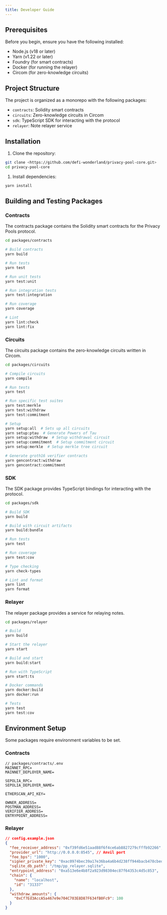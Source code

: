 ```yaml
---
title: Developer Guide
---
```


## Prerequisites

Before you begin, ensure you have the following installed:

- Node.js (v18 or later)
- Yarn (v1.22 or later)
- Foundry (for smart contracts)
- Docker (for running the relayer)
- Circom (for zero-knowledge circuits)

## Project Structure

The project is organized as a monorepo with the following packages:

- `contracts`: Solidity smart contracts
- `circuits`: Zero-knowledge circuits in Circom
- `sdk`: TypeScript SDK for interacting with the protocol
- `relayer`: Note relayer service

## Installation

1. Clone the repository:

```bash
git clone <https://github.com/defi-wonderland/privacy-pool-core.git>
cd privacy-pool-core
```

1. Install dependencies:

```bash
yarn install
```

## Building and Testing Packages

### Contracts

The contracts package contains the Solidity smart contracts for the Privacy Pools protocol.

```bash
cd packages/contracts

# Build contracts
yarn build

# Run tests
yarn test

# Run unit tests
yarn test:unit

# Run integration tests
yarn test:integration

# Run coverage
yarn coverage

# Lint
yarn lint:check
yarn lint:fix
```

### Circuits

The circuits package contains the zero-knowledge circuits written in Circom.

```bash
cd packages/circuits

# Compile circuits
yarn compile

# Run tests
yarn test

# Run specific test suites
yarn test:merkle
yarn test:withdraw
yarn test:commitment

# Setup
yarn setup:all  # Sets up all circuits
yarn setup:ptau  # Generate Powers of Tau
yarn setup:withdraw  # Setup withdrawal circuit
yarn setup:commitment  # Setup commitment circuit
yarn setup:merkle  # Setup merkle tree circuit

# Generate groth16 verifier contracts
yarn gencontract:withdraw
yarn gencontract:commitment
```

### SDK

The SDK package provides TypeScript bindings for interacting with the protocol.

```bash
cd packages/sdk

# Build SDK
yarn build

# Build with circuit artifacts
yarn build:bundle

# Run tests
yarn test

# Run coverage
yarn test:cov

# Type checking
yarn check-types

# Lint and format
yarn lint
yarn format
```

### Relayer

The relayer package provides a service for relaying notes.

```bash
cd packages/relayer

# Build
yarn build

# Start the relayer
yarn start

# Build and start
yarn build:start

# Run with TypeScript
yarn start:ts

# Docker commands
yarn docker:build
yarn docker:run

# Tests
yarn test
yarn test:cov
```

## Environment Setup

Some packages require environment variables to be set.

### Contracts

```
// packages/contracts/.env
MAINNET_RPC=
MAINNET_DEPLOYER_NAME=

SEPOLIA_RPC=
SEPOLIA_DEPLOYER_NAME=

ETHERSCAN_API_KEY=

OWNER_ADDRESS=
POSTMAN_ADDRESS=
VERIFIER_ADDRESS=
ENTRYPOINT_ADDRESS=
```

### Relayer

```json
// config.example.json
{
  "fee_receiver_address": "0xf39fd6e51aad88f6f4ce6ab8827279cfffb92266",
  "provider_url": "http://0.0.0.0:8545", // Anvil port
  "fee_bps": "1000",
  "signer_private_key": "0xac0974bec39a17e36ba4a6b4d238ff944bacb478cbed5efcae784d7bf4f2ff80",
  "sqlite_db_path": "/tmp/pp_relayer.sqlite",
  "entrypoint_address": "0xa513e6e4b8f2a923d98304ec87f64353c4d5c853",
  "chain": {
    "name": "localhost",
    "id": "31337"
  },
  "withdraw_amounts": {
    "0xCf7Ed3AccA5a467e9e704C703E8D87F634fB0Fc9": 100
  }
}
```
